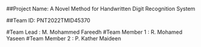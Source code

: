 ##Project Name: A Novel Method for Handwritten Digit Recognition System

##Team ID: PNT2022TMID45370

#Team Lead     : M. Mohammed Fareedh
#Team Member 1 : R. Mohamed Yaseen
#Team Member 2 : P. Kather Maideen

